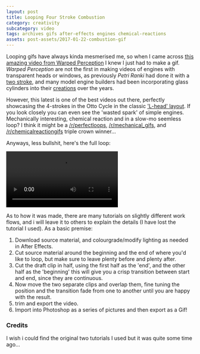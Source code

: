 ```yaml
---
layout: post
title: Looping Four Stroke Combustion
category: creativity
subcategory: video
tags: archives gifs after-effects engines chemical-reactions
assets: post-assets/2017-01-22-combustion-gif
---
```


Looping gifs have always kinda mesmerised me, so when I came across [this amazing video from Warped Perception](https://www.youtube.com/watch?v=jdW1t8r8qYc) I knew I just had to make a gif. *Warped Perception* are not the first in making videos of engines with transparent heads or windows, as previously *Petri Ranki* had done it with a [two stroke](https://www.youtube.com/watch?v=BrWpF6YiSDs), and many model engine builders had been incorporating glass cylinders into their [creations](https://www.youtube.com/watch?v=6M9Yqctk_Tg) over the years.

However, this latest is one of the best videos out there, perfectly showcasing the 4-strokes in the Otto Cycle in the classic ['L-head' layout](https://en.wikipedia.org/wiki/Cam-in-block). If you look closely you can even see the 'wasted spark' of simple engines. Mechanically interesting, chemical reaction and in a slow-mo seemless loop? I think it might be a [/r/perfectloops](https://www.reddit.com/r/perfectloops/), [/r/mechanical_gifs](https://www.reddit.com/r/r/mechanical_gifs), and [/r/chemicalreactiongifs](https://www.reddit.com/r/chemicalreactiongifs) triple crown winner...

Anyways, less bullshit, here's the full loop:

<video autoplay loop>
  <source src= "{{site.url}}/{{page.assets}}/720p_compressed.mp4" type="video/mp4">
  Your browser does not support the video tag.
</video>

As to how it was made, there are many tutorials on slightly different work flows, and i will leave it to others to explain the details (I have lost the tutorial I used). As a basic premise:
1. Download source material, and colourgrade/modify lighting as needed in After Effects.
2. Cut source material around the beginning and the end of where you'd like to loop, but make sure to leave plenty before and plenty after.
3. Cut the draft clip in half, using the first half as the 'end', and the other half as the 'beginning' this will give you a crisp transition between start and end, since they are continuous.
4. Now move the two separate clips and overlap them, fine tuning the position and the transition fade from one to another until you are happy with the result.
5. trim and export the video.
6. Import into Photoshop as a series of pictures and then export as a Gif!

### Credits
I wish i could find the original two tutorials I used but it was quite some time ago...
